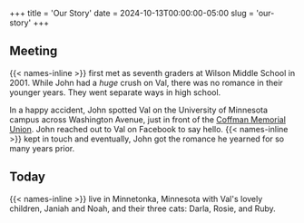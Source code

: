 +++
title = 'Our Story'
date = 2024-10-13T00:00:00-05:00
slug = 'our-story'
+++

Meeting
-------

{{< names-inline >}} first met as seventh graders at Wilson Middle School
in 2001. While John had a *huge* crush on Val, there was no romance in
their younger years. They went separate ways in high school.

In a happy accident, John spotted Val on the University of Minnesota campus
across Washington Avenue, just in front of the [Coffman Memorial Union](https://maps.app.goo.gl/qpzkRzZXdfqqgGHL9).
John reached out to Val on Facebook to say hello. {{< names-inline >}}
kept in touch and eventually, John got the romance he yearned for
so many years prior.

Today
-----

{{< names-inline >}} live in Minnetonka, Minnesota with Val's lovely children,
Janiah and Noah, and their three cats: Darla, Rosie, and Ruby.
